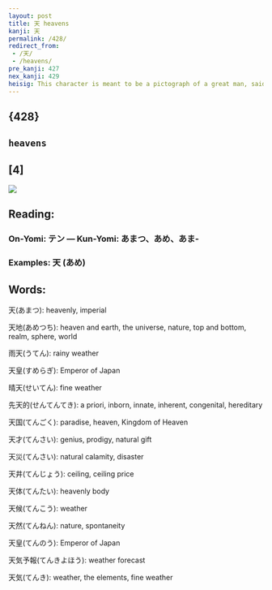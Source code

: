 ```yaml
---
layout: post
title: 天 heavens
kanji: 天
permalink: /428/
redirect_from:
 - /天/
 - /heavens/
pre_kanji: 427
nex_kanji: 429
heisig: This character is meant to be a pictograph of a great man, said to represent the Lord of the <b>Heavens</b>. (You may, of course, use the elements <i>ceiling</i> and <i>St. Bernard</i> instead.)
---
```


## {428}

## `heavens`

## [4]

<div class="stroke"><img src="E5A4A9.png" /></div>

## Reading:

### On-Yomi: テン &mdash; Kun-Yomi: あまつ、あめ、あま-

### Examples: 天 (あめ)

## Words:

天(あまつ): heavenly, imperial

天地(あめつち): heaven and earth, the universe, nature, top and bottom, realm, sphere, world

雨天(うてん): rainy weather

天皇(すめらぎ): Emperor of Japan

晴天(せいてん): fine weather

先天的(せんてんてき): a priori, inborn, innate, inherent, congenital, hereditary

天国(てんごく): paradise, heaven, Kingdom of Heaven

天才(てんさい): genius, prodigy, natural gift

天災(てんさい): natural calamity, disaster

天井(てんじょう): ceiling, ceiling price

天体(てんたい): heavenly body

天候(てんこう): weather

天然(てんねん): nature, spontaneity

天皇(てんのう): Emperor of Japan

天気予報(てんきよほう): weather forecast

天気(てんき): weather, the elements, fine weather
